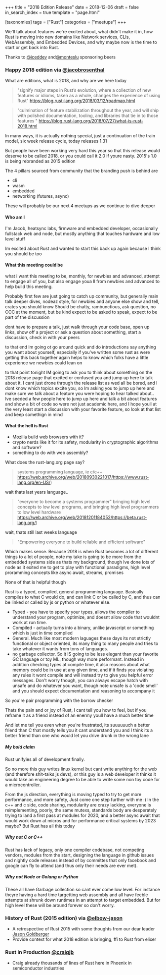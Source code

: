 +++
title = "2018 Edition Release"
date = 2018-12-06
draft = false
in_search_index = true
template = "page.html"

[taxonomies] 
tags = ["Rust"]
categories = ["meetups"]
+++

We'll talk about features we're excited about, what didn't make it in, how Rust is moving into new domains like Network services, CLIs, WebAssembly, and Embedded Devices, and why maybe now is the time to start or get back into Rust.

<!-- more -->

Thanks to [@iceddev](https://github.com/iceddev) and[@monteslu](https://github.com/monteslu) sponsoring beers

### Happy 2018 edition via [@jacobrosenthal](https://github.com/jacobrosenthal)

What are editions, what is 2018, and why are we here today

> "signify major steps in Rust’s evolution, where a collection of new features or idioms, taken as a whole, changes the experience of using Rust"
> https://blog.rust-lang.org/2018/03/12/roadmap.html

> "culmination of feature stabilization throughout the year, and will ship with polished documentation, tooling, and libraries that tie in to those features "
> https://blog.rust-lang.org/2018/07/27/what-is-rust-2018.html

In many ways, it is actually nothing special, just a continuation of the train model, six week release cycle, today releases 1.31

But people have been working very hard this year so that this release would deserve to be called 2018, or you could call it 2.0 if youre nasty. 2015's 1.0 is being rebranded as 2015 edition

The 4 pillars sourced from community that the branding push is behind are

- cli
- wasm
- embedded
- networking (futures, async)

These will probably be our next 4 meetups as we continue to dive deeper

#### Who am I

I'm Jacob, heatsync labs, firmware and embedded developer, occasionally fullstack web and node, but mostly anything that touches hardware and low level stuff

Im excited about Rust and wanted to start this back up again because I think you should be too

#### What this meeting could be

what i want this meeting to be, monthly, for newbies and advanced, attempt to engage all of you, but also engage youa ll from newbies and advanced to help build this meeting.

Probably first few are just going to catch up community, but generally main talk deeper dives,
nodeaz style, for newbies and anyone else show and tell, crates you should know
Should be chatty, rambunctious, ask question, no COC at the moment, but be kind
expect to be asked to speak, expect to be part of the discussion

dont have to prepare a talk, just walk through your code base, open up links, show off a project or ask a question about something, start a discussion, check in with your peers

to that end Im going ot go around quick and do introductions say anything you want about yourself, especially if you've written some rust as were getting this back together again helps to know which folks have a little experience we newbies could lean on

to that point tonight IM going to ask you to think about something on the 2018 release page that excited or confused you and jump up here to talk about it. I cant just drone through the release list as wed all be bored, and I dont know which topics excite you, so Im asking you to jump up here and make sure we talk about a feature you were hoping to hear talked about.. Ive seeded a few people here to jump up here and talk a bit about features and show a bit of code so were not just academic here, and I hope youll at the very least start a discussion with your favorite feature, so look at that list and keep somethign in mind

#### What the hell is Rust

- Mozilla build web browsers with it?
- crypto nerds like it for its safety, modularity in cryptographic algorithms and software?
- something to do with web assembly?

What does the rust-lang.org page say?

> systems programming language, ie c/c++
> https://web.archive.org/web/20180930221017/https://www.rust-lang.org/en-US/)

wait thats last years language..

> "everyone to become a systems programmer" bringing high level concepts to low level programs, and bringing high level programmers to low level hardware
> https://web.archive.org/web/20181201184052/https://beta.rust-lang.org/)

wait, thats still last weeks language

> "Empowering everyone to build reliable and efficient software"

Which makes sense. Because 2018 is when Rust becomes a lot of different things to a lot of people, note my take is going to be more from the embedded systems side as thats my background, though Ive done lots of node as it exited me to get to play with functional paradigms, high level proramming concepts like async await, streams, promises

None of that is helpful though

Rust is a typed, compiled, general programming language. Basically compiles to what C would do, and can link C or be called by C, and thus can be linked or called by js or python or whatever else.

- Typed - you have to specify your types, allows the compiler to understand your program, optimize, and doesnt allow code that wouldnt work at run time.
- Compiled - actually turns into a binary, unlike javascript or something which is just in time compiled
- General. Much like most modern laguages these days its not strictly functional or object oriented, its many thing to many people and tries to take whatever it wants from tons of languages.
- no garbage collector. So it IS going to be less elegant than your favorite GC language or toy ML, though way more performant. Instead in addition checking types at compile time, it also reasons about what memory could be in use at any given time, and if it finds you violating any rules it wont compile and will instead try to give you helpful error messages. Don't worry though, you can always escape hatch with unsafe and do whatever you want, though note unsafe is a 'code smell' and you should expect documentation and reasoning to accompany it

So you're pair programming with the borrow checker

Thats the pain and or joy of Rust, I cant tell you how to feel, but if you reframe it as a friend instead of an enermy youll have a much better time

And let me tell you even when you're frustrated, its suuuuuuch a better friend than C that mostly tells you it cant understand you and I think its a better friend than one who would let you drive drunk in the wrong lane

##### My bold claim

Rust unifyies all of development finally.

So no more this guy writes linux kernel but cant write anything for the web (and therefore shit-talks js devs), or this guy is a web developer it thinks it would take an engineering degree to be able to write some non toy code for a microcontroller.

From the js direction, everything is moving typed to try to get more performance, and more safety, Just come one step further with me :)
In the c++ and c side, code sharing, modularity are crazy lacking, everyone is reimplementing, poorly, the same mutexs, standards body are desperately trying to land a first pass at modules for 2020, and a better async await that would work down at micros and for performance critical systems by 2023 maybe?
But Rust has all this today

##### Why not C or C++

Rust has lack of legacy, only one compiler codebase, not competing vendors, modules from the start, designing the language in github issues and nightly code releases instead of by committes that only facebook and google can fly to attend (and thus only their needs are ever met).

##### Why not Node or Golang or Python

These all have Garbage collection so cant ever come low level. For instance theyre having a hard time targetting web assembly and all have feeble attempts at shrunk down runtimes in an attempt to target embedded. But for high level these will be around forever so don't worry.

### History of Rust (2015 edition) via [@elbow-jason](https://github.com/elbow-jason)

- A retrospective of Rust 2015 with some thoughts from our dear leader [Jason Goldberger](https://github.com/elbow-jason)
- Provide context for what 2018 edition is bringing, ffi to Rust from elixer

### Rust in Production [@craigjb](https://github.com/craigjb)

- Craig already thousands of lines of Rust here in Phoenix in semiconductor industries
